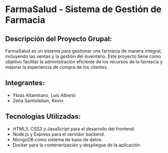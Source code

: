 # FarmaSalud - Sistema de Gestión de Farmacia

## Descripción del Proyecto Grupal:
FarmaSalud es un sistema para gestionar una farmacia de manera integral, incluyendo las ventas y la gestión del inventario. Este proyecto tiene como objetivo facilitar la administración eficiente de los recursos de la farmacia y mejorar la experiencia de compra de los clientes.

## Integrantes:
- Ybias Altamirano, Luis Alberto 
- Zeña Santisteban, Kevin

## Tecnologías Utilizadas:
- HTML5, CSS3 y JavaScript para el desarrollo del frontend.
- Node.js y Express para el servidor backend.
- MongoDB como sistema de base de datos.
- Docker para la contenerización y despliegue de la aplicación.

